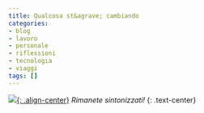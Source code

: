 ```yaml
---
title: Qualcosa st&agrave; cambiando
categories:
- blog
- lavoro
- personale
- riflessioni
- tecnologia
- viaggi
tags: []
---
```

[![]({{site.url}}/images/cambridge_ARM.jpg){: .align-center}]({{site.url}}/images/cambridge_ARM.jpg)
_Rimanete sintonizzati!_
{: .text-center}
